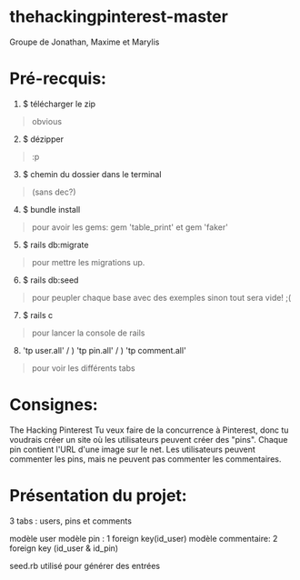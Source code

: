 # thehackingpinterest-master

Groupe de Jonathan, Maxime et Marylis

# Pré-recquis:

1) $ télécharger le zip 
> obvious 
2) $ dézipper 
>  :p 
3) $ chemin du dossier dans le terminal 
> (sans dec?)
4) $ bundle install
> pour avoir les gems: gem 'table_print' et gem 'faker'
5) $ rails db:migrate 
> pour mettre les migrations up.
6) $ rails db:seed 
> pour peupler chaque base avec des exemples sinon tout sera vide! ;(
7) $ rails c
> pour lancer la console de rails
8) 'tp user.all' / ) 'tp pin.all' / ) 'tp comment.all' 
> pour voir les différents tabs

# Consignes:

The Hacking Pinterest
Tu veux faire de la concurrence à Pinterest, donc tu voudrais créer un site où les utilisateurs peuvent créer des "pins". Chaque pin contient l'URL d'une image sur le net. Les utilisateurs peuvent commenter les pins, mais ne peuvent pas commenter les commentaires.


# Présentation du projet:

3 tabs : users, pins et comments

modèle user
modèle pin : 1 foreign key(id_user)
modèle commentaire: 2 foreign key (id_user & id_pin)

seed.rb utilisé pour générer des entrées
